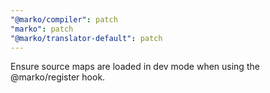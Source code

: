 ```yaml
---
"@marko/compiler": patch
"marko": patch
"@marko/translator-default": patch
---
```


Ensure source maps are loaded in dev mode when using the @marko/register hook.
